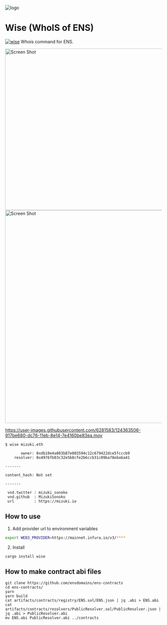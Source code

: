 ![logo](https://user-images.githubusercontent.com/6281583/124389737-77e4a880-dd23-11eb-8d77-0439e37f4a5f.png)
# Wise (WhoIS of ENS)

[![wise](https://img.shields.io/crates/v/wise.svg)](https://crates.io/crates/wise)
Whois command for ENS.

<img width="518" alt="Screen Shot" src="https://user-images.githubusercontent.com/6281583/124372099-27d5f980-dcc3-11eb-8a63-91e971748bf0.png">

<img width="683" alt="Screen Shot" src="https://user-images.githubusercontent.com/6281583/124372110-476d2200-dcc3-11eb-8664-65ec5e63fb26.png">

https://user-images.githubusercontent.com/6281583/124363506-917be680-dc76-11eb-8e14-7e4160be83ea.mov

```
$ wise mizuki.eth

       owner: 0xdb10e4a083b87e803594c12c679422dce5fcccb9
    resolver: 0x4976fb03c32e5b8cfe2b6ccb31c09ba78ebaba41

-------

content_hash: Not set

-------

 vnd.twitter : mizuki_sonoko
 vnd.github  : MizukiSonoko
 url         : https://mizuki.io

```

## How to use

1) Add provider url to environment variables
```sh
export WEB3_PROVIDER=https://mainnet.infura.io/v3/****
```

2) Install 
```
cargo install wise
```

## How to make contract abi files

```
git clone https://github.com/ensdomains/ens-contracts
cd ens-contracts/
yarn 
yarn build
cat artifacts/contracts/registry/ENS.sol/ENS.json | jq .abi > ENS.abi
cat artifacts/contracts/resolvers/PublicResolver.sol/PublicResolver.json | jq .abi > PublicResolver.abi
mv ENS.abi PublicResolver.abi ../contracts
```
